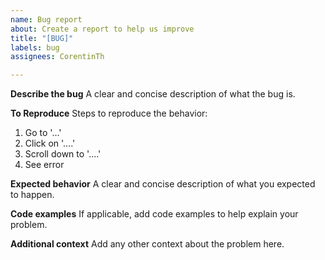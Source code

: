```yaml
---
name: Bug report
about: Create a report to help us improve
title: "[BUG]"
labels: bug
assignees: CorentinTh

---
```


**Describe the bug**
A clear and concise description of what the bug is.

**To Reproduce**
Steps to reproduce the behavior:
1. Go to '...'
2. Click on '....'
3. Scroll down to '....'
4. See error

**Expected behavior**
A clear and concise description of what you expected to happen.

**Code examples**
If applicable, add code examples to help explain your problem.

**Additional context**
Add any other context about the problem here.
